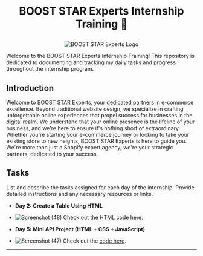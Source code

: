 # <p align="center">BOOST STAR Experts Internship Training 🚀</p>

<p align="center">
  <img src="https://github.com/Sohini3018/BOOST-STAR-Experts-Internship-tasks/assets/113935740/8adcf96a-69a1-4b22-8351-2d08321e28c6" alt="BOOST STAR Experts Logo">
</p>

Welcome to the BOOST STAR Experts Internship Training! This repository is dedicated to documenting and tracking my daily tasks and progress throughout the internship program.

## Introduction
Welcome to BOOST STAR Experts, your dedicated partners in e-commerce excellence. Beyond traditional website design, we specialize in crafting unforgettable online experiences that propel success for businesses in the digital realm. We understand that your online presence is the lifeline of your business, and we're here to ensure it's nothing short of extraordinary. Whether you're starting your e-commerce journey or looking to take your existing store to new heights, BOOST STAR Experts is here to guide you. We're more than just a Shopify expert agency; we're your strategic partners, dedicated to your success.

## Tasks
List and describe the tasks assigned for each day of the internship. Provide detailed instructions and any necessary resources or links.

- **Day 2: Create a Table Using HTML**
- 
  ![Screenshot (48)](https://github.com/Sohini3018/BOOST-STAR-Experts-Internship-tasks/assets/113935740/ba6ba094-5b65-473f-8358-cb8b6fd652bf)
  Check out the [HTML code here](https://github.com/Sohini3018/BOOST-STAR-Experts-Internship-tasks/blob/main/Day%202%20_Table_HTML/table.html).

- **Day 5: Mini API Project (HTML + CSS + JavaScript)**
- 
  ![Screenshot (47)](https://github.com/Sohini3018/BOOST-STAR-Experts-Internship-tasks/assets/113935740/59b16d4a-61df-4bae-8d00-2490c66268aa)
  Check out the [code here](https://github.com/Sohini3018/BOOST-STAR-Experts-Internship-tasks/tree/main/Day5_API_mini_project).

---
